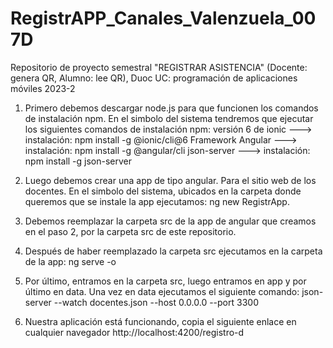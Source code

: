 # RegistrAPP_Canales_Valenzuela_007D
Repositorio de proyecto semestral "REGISTRAR ASISTENCIA" (Docente: genera QR, Alumno: lee QR), Duoc UC: programación de aplicaciones móviles 2023-2

1. Primero debemos descargar node.js para que funcionen los comandos de instalación npm.
En el simbolo del sistema tendremos que ejecutar los siguientes comandos de instalación npm:
    versión 6 de ionic ---> instalación: npm install -g @ionic/cli@6
    Framework Angular ---> instalación: npm install -g @angular/cli
    json-server ---> instalación: npm install -g json-server

2. Luego debemos crear una app de tipo angular. Para el sitio web de los docentes.
   En el simbolo del sistema, ubicados en la carpeta donde queremos que se instale la app ejecutamos:
     ng new RegistrApp.

3. Debemos reemplazar la carpeta src de la app de angular que creamos en el paso 2, por la carpeta src de este repositorio.

4. Después de haber reemplazado la carpeta src ejecutamos en la carpeta de la app:
    ng serve -o

6. Por último, entramos en la carpeta src, luego entramos en app y por último en data. Una vez en data ejecutamos el siguiente comando:
   json-server --watch docentes.json --host 0.0.0.0 --port 3300

7. Nuestra aplicación está funcionando, copia el siguiente enlace en cualquier navegador http://localhost:4200/registro-d
